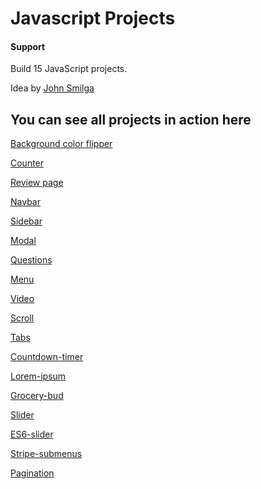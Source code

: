 # Javascript Projects

#### Support
Build 15 JavaScript projects.

Idea by [John Smilga](https://www.johnsmilga.com)

## You can see all projects in action here

[Background color flipper](https://dragostinh.github.io/javascript-basic-projects/01-color-flipper/setup/src/index.html)

[Counter](https://www.vanillajavascriptprojects.com/)

[Review page](https://www.vanillajavascriptprojects.com/)

[Navbar](https://www.vanillajavascriptprojects.com/)

[Sidebar](https://www.vanillajavascriptprojects.com/)

[Modal](https://www.vanillajavascriptprojects.com/)

[Questions](https://www.vanillajavascriptprojects.com/)

[Menu](https://www.vanillajavascriptprojects.com/)

[Video](https://www.vanillajavascriptprojects.com/)

[Scroll](https://www.vanillajavascriptprojects.com/)

[Tabs](https://www.vanillajavascriptprojects.com/)

[Countdown-timer](https://www.vanillajavascriptprojects.com/)

[Lorem-ipsum](https://www.vanillajavascriptprojects.com/)

[Grocery-bud](https://www.vanillajavascriptprojects.com/)

[Slider](https://www.vanillajavascriptprojects.com/)

[ES6-slider](https://www.vanillajavascriptprojects.com/)

[Stripe-submenus](https://www.vanillajavascriptprojects.com/)

[Pagination](https://www.vanillajavascriptprojects.com/)
